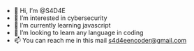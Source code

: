 - 👋 Hi, I’m @S4D4E
- 👀 I’m interested in cybersecurity
- 🌱 I’m currently learning javascript
- 💞️ I’m looking to learn any language in coding 
- 📫 You can reach me in this mail s4d4eencoder@gmail.com
